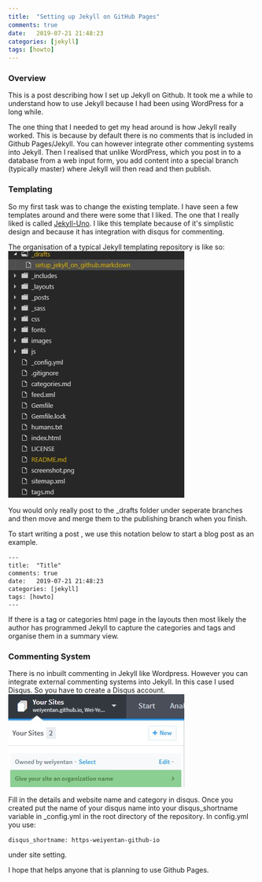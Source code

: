 ```yaml
---
title:  "Setting up Jekyll on GitHub Pages"
comments: true
date:   2019-07-21 21:48:23
categories: [jekyll]
tags: [howto]
---
```


### Overview
This is a post describing how I set up Jekyll on Github. It took me a while to understand how to use Jekyll because I had been using WordPress for a long while. 

The one thing that I needed to get my head around is how Jekyll really worked.
This is because by default there is no comments that is included in Github Pages/Jekyll. You can however integrate  other commenting systems into Jekyll.
Then I realised that unlike WordPress, which you post in to a database from a web input form, you add content into a special branch (typically master) where Jekyll will then read and then publish.

### Templating
So my first task was to change the existing template. I have seen a few templates around and there were some that I liked. The one that I really liked is called [Jekyll-Uno](https://github.com/joshgerdes/jekyll-uno). I like this template because of it's simplistic design and because it has integration with disqus for commenting.

The organisation of a typical Jekyll templating repository is like so:
![example_Jekyll_structure](/assets/jekyll_folder_structure.jpg)

You would only really post to the _drafts folder under seperate branches and then move and merge them to the publishing branch when you finish.

To start writing a post , we use this notation below to start a blog post as an example.
```
---
title:  "Title"
comments: true
date:   2019-07-21 21:48:23
categories: [jekyll]
tags: [howto]
---
```

If there is a tag or categories html page in the layouts then most likely the author has programmed  Jekyll to capture the categories and tags and organise them in a summary view.

### Commenting System
There is no inbuilt commenting in Jekyll like Wordpress. However you can integrate external commenting systems into Jekyll.  In this case I used Disqus. So you have to create a Disqus account.
![example_Jekyll_structure](/assets/disqus_comment_setup.jpg)

Fill in the details and website name and category in disqus. Once you created put the name of your disqus name into your disqus_shortname variable in _config.yml in the root directory of the repository. In config.yml you use:
```
disqus_shortname: https-weiyentan-github-io
```
under site setting.


I hope that helps anyone that is planning to use Github Pages.

